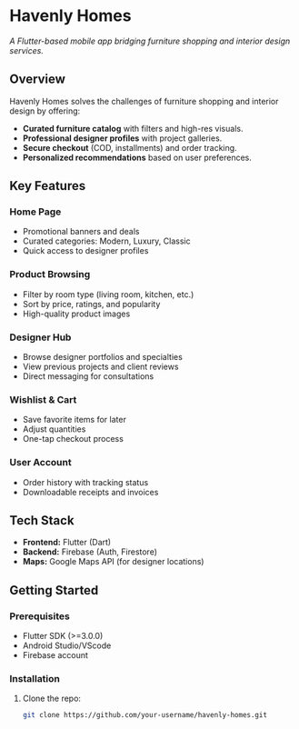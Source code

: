 #  Havenly Homes  
*A Flutter-based mobile app bridging furniture shopping and interior design services.*  
 
## Overview  
Havenly Homes solves the challenges of furniture shopping and interior design by offering:  
-  **Curated furniture catalog** with filters and high-res visuals.  
-  **Professional designer profiles** with project galleries.  
-  **Secure checkout** (COD, installments) and order tracking.  
-  **Personalized recommendations** based on user preferences.  

##  Key Features

### Home Page
- Promotional banners and deals
- Curated categories: Modern, Luxury, Classic
- Quick access to designer profiles

### Product Browsing
- Filter by room type (living room, kitchen, etc.)
- Sort by price, ratings, and popularity
- High-quality product images

### Designer Hub
- Browse designer portfolios and specialties
- View previous projects and client reviews
- Direct messaging for consultations

### Wishlist & Cart
- Save favorite items for later
- Adjust quantities 
- One-tap checkout process

### User Account
- Order history with tracking status
- Downloadable receipts and invoices


## Tech Stack  
- **Frontend:** Flutter (Dart)  
- **Backend:** Firebase (Auth, Firestore)   
- **Maps:** Google Maps API (for designer locations)  

## Getting Started  
### Prerequisites  
- Flutter SDK (>=3.0.0)  
- Android Studio/VScode  
- Firebase account  

### Installation  
1. Clone the repo:  
   ```bash  
   git clone https://github.com/your-username/havenly-homes.git  
